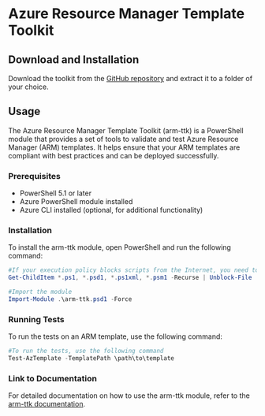 # Azure Resource Manager Template Toolkit

## Download and Installation
Download the toolkit from the [GitHub repository](https://github.com/Azure/arm-ttk/releases) and extract it to a folder of your choice.

## Usage
The Azure Resource Manager Template Toolkit (arm-ttk) is a PowerShell module that provides a set of tools to validate and test Azure Resource Manager (ARM) templates. It helps ensure that your ARM templates are compliant with best practices and can be deployed successfully.

### Prerequisites
- PowerShell 5.1 or later
- Azure PowerShell module installed
- Azure CLI installed (optional, for additional functionality)

### Installation
To install the arm-ttk module, open PowerShell and run the following command:
```powershell
#If your execution policy blocks scripts from the Internet, you need to unblock the script files. Make sure you're in the arm-ttk folder
Get-ChildItem *.ps1, *.psd1, *.ps1xml, *.psm1 -Recurse | Unblock-File

#Import the module
Import-Module .\arm-ttk.psd1 -Force
```

### Running Tests
To run the tests on an ARM template, use the following command:
```powershell
#To run the tests, use the following command
Test-AzTemplate -TemplatePath \path\to\template
```

### Link to Documentation
For detailed documentation on how to use the arm-ttk module, refer to the [arm-ttk documentation](https://learn.microsoft.com/en-us/azure/azure-resource-manager/templates/test-toolkit).